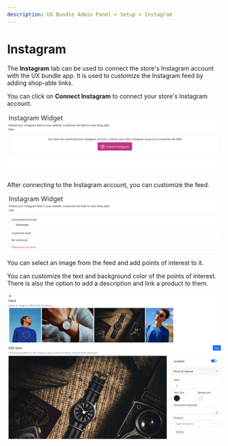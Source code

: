 ```yaml
---
description: UX Bundle Admin Panel > Setup > Instagram
---
```


# Instagram

The **Instagram** tab can be used to connect the store's Instagram account with the UX bundle app. It is used to customize the Instagram feed by adding shop-able links.

You can click on **Connect Instagram** to connect your store's Instagram account.

![Instagram Widget](<../../../../.gitbook/assets/image (807).png>)

After connecting to the Instagram account, you can customize the feed.&#x20;

![Connect Instagram Account](<../../../../.gitbook/assets/image (952).png>)

You can select an image from the feed and add points of interest to it.&#x20;

You can customize the text and background color of the points of interest. There is also the option to add a description and link a product to them.&#x20;

![Add points of interest](<../../../../.gitbook/assets/image (2870).png>)
